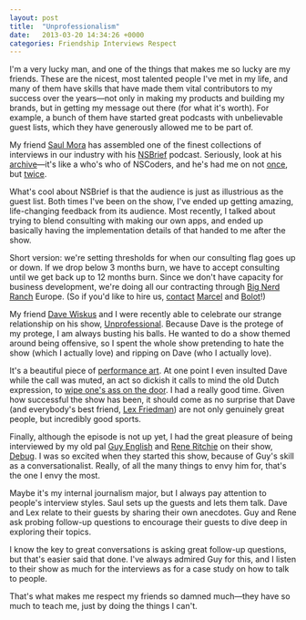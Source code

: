 ```yaml
---
layout: post
title:  "Unprofessionalism"
date:   2013-03-20 14:34:26 +0000
categories: Friendship Interviews Respect
---
```



I'm a very lucky man, and one of the things that makes me so lucky are my friends. These are the nicest, most talented people I've met in my life, and many of them have skills that have made them vital contributors to my success over the years—not only in making my products and building my brands, but in getting my message out there (for what it's worth). For example, a bunch of them have started great podcasts with unbelievable guest lists, which they have generously allowed me to be part of.



My friend <a href="https://twitter.com/casademora">Saul Mora</a> has assembled one of the finest collections of interviews in our industry with his <a href="http://nsbrief.com">NSBrief</a> podcast. Seriously, look at his <a href="http://nsbrief.com/archive/">archive</a>—it's like a who's who of NSCoders, and he's had me on not <a href="http://nsbrief.com/11-appsterdam">once</a>, but <a href="http://nsbrief.com/84-mike-lee">twice</a>.



What's cool about NSBrief is that the audience is just as illustrious as the guest list. Both times I've been on the show, I've ended up getting amazing, life-changing feedback from its audience. Most recently, I talked about trying to blend consulting with making our own apps, and ended up basically having the implementation details of that handed to me after the show.



Short version: we're setting thresholds for when our consulting flag goes up or down. If we drop below 3 months burn, we have to accept consulting until we get back up to 12 months burn. Since we don't have capacity for business development, we're doing all our contracting through <a href="http://bignerdranch.com">Big Nerd Ranch</a> Europe. (So if you'd like to hire us, <a href="mailto:europe@bignerdranch.com">contact</a> <a href="https://twitter.com/marcelspeller">Marcel</a> and <a href="https://twitter.com/bolot">Bolot</a>!)



My friend <a href="https://twitter.com/dwiskus">Dave Wiskus</a> and I were recently able to celebrate our strange relationship on his show, <a href="http://unprofesh.com">Unprofessional</a>. Because Dave is the protege of my protege,  I am always busting his balls. He wanted to do a show themed around being offensive, so I spent the whole show pretending to hate the show (which I actually love) and ripping on Dave (who I actually love).



It's a beautiful piece of <a href="http://unprofesh.com/blog/2013/1/2/21-motherbleeper-mike-lee">performance art</a>. At one point I even insulted Dave while the call was muted, an act so dickish it calls to mind the old Dutch expression, to <a href="http://en.wikipedia.org/wiki/Netherlandish_Proverbs">wipe one's ass on the door</a>. I had a really good time. Given how successful the show has been, it should come as no surprise that Dave (and everybody's best friend, <a href="https://twitter.com/lexfri">Lex Friedman</a>) are not only genuinely great people, but incredibly good sports.



Finally, although the episode is not up yet, I had the great pleasure of being interviewed by my old pal <a href="https://twitter.com/gte">Guy English</a> and <a href="https://twitter.com/reneritchie">Rene Ritchie</a> on their show, <a href="http://www.imore.com/tag/debug">Debug</a>. I was so excited when they started this show, because of Guy's skill as a conversationalist. Really, of all the many things to envy him for, that's the one I envy the most.



Maybe it's my internal journalism major, but I always pay attention to people's interview styles. Saul sets up the guests and lets them talk. Dave and Lex relate to their guests by sharing their own anecdotes. Guy and Rene ask probing follow-up questions to encourage their guests to dive deep in exploring their topics.



I know the key to great conversations is asking great follow-up questions, but that's easier said that done. I've always admired Guy for this, and I listen to their show as much for the interviews as for a case study on how to talk to  people. 



That's what makes me respect my friends so damned much—they have so much to teach me, just by doing the things I can't.


